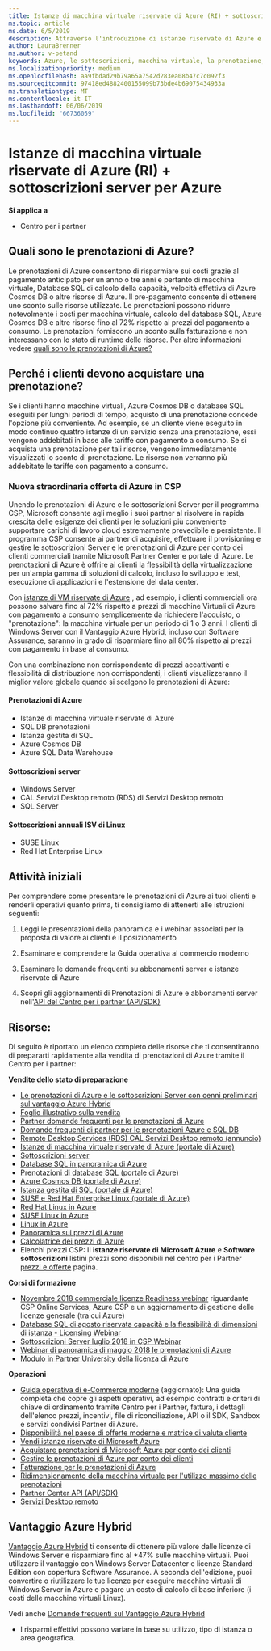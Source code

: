 ```yaml
---
title: Istanze di macchina virtuale riservate di Azure (RI) + sottoscrizioni server per Azure | Centro per i partner
ms.topic: article
ms.date: 6/5/2019
description: Attraverso l'introduzione di istanze riservate di Azure e sottoscrizioni server nel programma CSP, consentiamo ai nostri partner di far fronte alla richiesta in rapida crescita dei clienti di soluzioni più convenienti in grado di supportare carichi di lavoro nel cloud altamente prevedibili e persistenti. Il programma CSP consente ai partner di acquisire, fornire e gestire sottoscrizioni server e istanze riservate di Azure per conto dei clienti commerciali tramite il Centro per i partner Microsoft e il portale di Azure.
author: LauraBrenner
ms.author: v-petand
keywords: Azure, le sottoscrizioni, macchina virtuale, la prenotazione, istanze riservate
ms.localizationpriority: medium
ms.openlocfilehash: aa9fbdad29b79a65a7542d283ea08b47c7c092f3
ms.sourcegitcommit: 97418ed4882400155099b73bde4b69075434933a
ms.translationtype: MT
ms.contentlocale: it-IT
ms.lasthandoff: 06/06/2019
ms.locfileid: "66736059"
---
```

<!-- Mike Aasen wrote and owns this topic -->

# <a name="azure-reserved-vm-instances-ri--server-subscriptions-for-azure"></a>Istanze di macchina virtuale riservate di Azure (RI) + sottoscrizioni server per Azure

**Si applica a**

- Centro per i partner
 
## <a name="what-are-azure-reservations"></a>Quali sono le prenotazioni di Azure?

Le prenotazioni di Azure consentono di risparmiare sui costi grazie al pagamento anticipato per un anno o tre anni e pertanto di macchina virtuale, Database SQL di calcolo della capacità, velocità effettiva di Azure Cosmos DB o altre risorse di Azure. Il pre-pagamento consente di ottenere uno sconto sulle risorse utilizzate. Le prenotazioni possono ridurre notevolmente i costi per macchina virtuale, calcolo del database SQL, Azure Cosmos DB e altre risorse fino al 72% rispetto ai prezzi del pagamento a consumo. Le prenotazioni forniscono un sconto sulla fatturazione e non interessano con lo stato di runtime delle risorse. Per altre informazioni vedere [quali sono le prenotazioni di Azure?](https://docs.microsoft.com/azure/billing/billing-save-compute-costs-reservations)

## <a name="why-should-customers-buy-a-reservation"></a>Perché i clienti devono acquistare una prenotazione?

Se i clienti hanno macchine virtuali, Azure Cosmos DB o database SQL eseguiti per lunghi periodi di tempo, acquisto di una prenotazione concede l'opzione più conveniente. Ad esempio, se un cliente viene eseguito in modo continuo quattro istanze di un servizio senza una prenotazione, essi vengono addebitati in base alle tariffe con pagamento a consumo. Se si acquista una prenotazione per tali risorse, vengono immediatamente visualizzati lo sconto di prenotazione. Le risorse non verranno più addebitate le tariffe con pagamento a consumo.

 
### <a name="compelling-new-azure-offer-in-csp"></a>Nuova straordinaria offerta di Azure in CSP 

Unendo le prenotazioni di Azure e le sottoscrizioni Server per il programma CSP, Microsoft consente agli meglio i suoi partner al risolvere in rapida crescita delle esigenze dei clienti per le soluzioni più conveniente supportare carichi di lavoro cloud estremamente prevedibile e persistente. Il programma CSP consente ai partner di acquisire, effettuare il provisioning e gestire le sottoscrizioni Server e le prenotazioni di Azure per conto dei clienti commerciali tramite Microsoft Partner Center e portale di Azure. Le prenotazioni di Azure è offrire ai clienti la flessibilità della virtualizzazione per un'ampia gamma di soluzioni di calcolo, incluso lo sviluppo e test, esecuzione di applicazioni e l'estensione del data center. 

Con [istanze di VM riservate di Azure](https://azure.microsoft.com/en-us/pricing/reserved-vm-instances/) , ad esempio, i clienti commerciali ora possono salvare fino al 72% rispetto a prezzi di macchine Virtuali di Azure con pagamento a consumo semplicemente da richiedere l'acquisto, o "prenotazione": la macchina virtuale per un periodo di 1 o 3 anni. I clienti di Windows Server con il Vantaggio Azure Hybrid, incluso con Software Assurance, saranno in grado di risparmiare fino all'80% rispetto ai prezzi con pagamento in base al consumo. 

Con una combinazione non corrispondente di prezzi accattivanti e flessibilità di distribuzione non corrispondenti, i clienti visualizzeranno il miglior valore globale quando si scelgono le prenotazioni di Azure:

#### <a name="azure-reservations"></a>Prenotazioni di Azure
-   Istanze di macchina virtuale riservate di Azure
-   SQL DB prenotazioni
-   Istanza gestita di SQL
-   Azure Cosmos DB
-   Azure SQL Data Warehouse

#### <a name="server-subscriptions"></a>Sottoscrizioni server
-   Windows Server
-   CAL Servizi Desktop remoto (RDS) di Servizi Desktop remoto
-   SQL Server

#### <a name="linux-isv-annual-subscriptions"></a>Sottoscrizioni annuali ISV di Linux
-   SUSE Linux
-   Red Hat Enterprise Linux

## <a name="getting-started"></a>Attività iniziali

Per comprendere come presentare le prenotazioni di Azure ai tuoi clienti e renderli operativi quanto prima, ti consigliamo di attenerti alle istruzioni seguenti:

1.  Leggi le presentazioni della panoramica e i webinar associati per la proposta di valore ai clienti e il posizionamento

2.  Esaminare e comprendere la Guida operativa al commercio moderno

5.  Esaminare le domande frequenti su abbonamenti server e istanze riservate di Azure

6.  Scopri gli aggiornamenti di Prenotazioni di Azure e abbonamenti server nell'[API del Centro per i partner (API/SDK)](https://docs.microsoft.com/en-us/partner-center/develop/purchase-azure-reserved-vm-instances)

## <a name="resources"></a>Risorse: 

Di seguito è riportato un elenco completo delle risorse che ti consentiranno di prepararti rapidamente alla vendita di prenotazioni di Azure tramite il Centro per i partner: 

**Vendite dello stato di preparazione**

- [Le prenotazioni di Azure e le sottoscrizioni Server con cenni preliminari sul vantaggio Azure Hybrid](https://assetsprod.microsoft.com/Azure-reservations-and-server-subscriptions-with-azure-hybrid-benefit.pptx)
- [Foglio illustrativo sulla vendita](https://assetsprod.microsoft.com/mpn/Azure-RI-Sales-Sheet-CSP.pdf)
- [Partner domande frequenti per le prenotazioni di Azure](https://assetsprod.microsoft.com/Partner-faq-for-azure-reservations.docx)
- [Domande frequenti di partner per le prenotazioni Azure e SQL DB](https://assetsprod.microsoft.com/Partner-faq-for-azure-reservations-sql-db.docx)
- [Remote Desktop Services (RDS) CAL Servizi Desktop remoto (annuncio)](https://cloudblogs.microsoft.com/windowsserver/2018/10/03/remote-desktop-services-2019-generally-available-with-windows-server-2019/)
- [Istanze di macchina virtuale riservate di Azure (portale di Azure)](https://docs.microsoft.com/en-us/azure/virtual-machines/windows/prepay-reserved-vm-instances)
- [Sottoscrizioni server](https://docs.microsoft.com/en-us/partner-center/csp-software-subscriptions)
- [Database SQL in panoramica di Azure](https://assetsprod.microsoft.com/Sql-db-in-azure-overview.pptx)
- [Prenotazioni di database SQL (portale di Azure)](https://docs.microsoft.com/en-us/azure/sql-database/sql-database-reserved-capacity)
- [Azure Cosmos DB (portale di Azure)](https://docs.microsoft.com/en-us/azure/cosmos-db/cosmos-db-reserved-capacity)
- [Istanza gestita di SQL (portale di Azure)](https://docs.microsoft.com/en-us/azure/sql-database/sql-database-managed-instance)
- [SUSE e Red Hat Enterprise Linux (portale di Azure)](https://docs.microsoft.com/en-us/azure/virtual-machines/linux/prepay-suse-software-charges)
- [Red Hat Linux in Azure](https://azure.com/redhat)
- [SUSE Linux in Azure](https://azure.microsoft.com/en-us/overview/linux-on-azure/suse/)
- [Linux in Azure](https://azure.microsoft.com/en-us/overview/linux-on-azure/)
- [Panoramica sui prezzi di Azure](https://azure.microsoft.com/en-us/pricing/)
- [Calcolatrice dei prezzi di Azure](https://azure.microsoft.com/en-us/pricing/calculator/)
- Elenchi prezzi CSP:  Il **istanze riservate di Microsoft Azure** e **Software sottoscrizioni** listini prezzi sono disponibili nel centro per i Partner [prezzi e offerte](https://partner.microsoft.com/en-us/pcv/sales) pagina.


**Corsi di formazione**

- [Novembre 2018 commerciale licenze Readiness webinar](https://na01.safelinks.protection.outlook.com/?url=https%3A%2F%2Fcommercial-licensing.eventbuilder.com%2F%3Flandingpageid%3DV0Bx6L&data=02%7C01%7Cv-oumaki%40microsoft.com%7C96e24687952242e1ff0c08d62ada13f3%7C72f988bf86f141af91ab2d7cd011db47%7C1%7C0%7C636743513471330495&sdata=DjPAKnW%2BpVekRS3Zngy2uwAkTpU4z1O%2Fh56NuTOmCzM%3D&reserved=0) riguardante CSP Online Services, Azure CSP e un aggiornamento di gestione delle licenze generale (tra cui Azure)
- [Database SQL di agosto riservata capacità e la flessibilità di dimensioni di istanza - Licensing Webinar](https://commercial-licensing.eventbuilder.com/view?eventid=d0t9g4)
- [Sottoscrizioni Server luglio 2018 in CSP Webinar](https://commercial-licensing.eventbuilder.com/Server_Subscriptions_in_CSP_P2_July)
- [Webinar di panoramica di maggio 2018 le prenotazioni di Azure](https://commercial-licensing.eventbuilder.com/Reserved_Instances_in_CSP_May_Option_1)
- [Modulo in Partner University della licenza di Azure](https://aka.ms/azure_partner_licensing)

**Operazioni**

- [Guida operativa di e-Commerce moderne](https://assetsprod.microsoft.com/mpn/Partner-Center-Modern-Commerce-Operating-Guide.docx) (aggiornato):  Una guida completa che copre gli aspetti operativi, ad esempio contratti e criteri di chiave di ordinamento tramite Centro per i Partner, fattura, i dettagli dell'elenco prezzi, incentivi, file di riconciliazione, API o il SDK, Sandbox e servizi condivisi Partner di Azure.
- [Disponibilità nel paese di offerte moderne e matrice di valuta cliente](https://assetsprod.microsoft.com/modern-offers-country-currency-availability.xlsx)
- [Vendi istanze riservate di Microsoft Azure](https://go.microsoft.com/fwlink/?linkid=872806)
- [Acquistare prenotazioni di Microsoft Azure per conto dei clienti](https://go.microsoft.com/fwlink/?linkid=872807)
- [Gestire le prenotazioni di Azure per conto dei clienti](https://go.microsoft.com/fwlink/?linkid=872808)
- [Fatturazione per le prenotazioni di Azure](https://go.microsoft.com/fwlink/?linkid=872809)
- [Ridimensionamento della macchina virtuale per l'utilizzo massimo delle prenotazioni](https://go.microsoft.com/fwlink/?linkid=872810)
- [Partner Center API (API/SDK)](https://docs.microsoft.com/en-us/partner-center/develop/purchase-azure-reserved-vm-instances)
- [Servizi Desktop remoto](https://docs.microsoft.com/en-us/windows-server/remote/remote-desktop-services/welcome-to-rds)

## <a name="azure-hybrid-benefit"></a>Vantaggio Azure Hybrid

[Vantaggio Azure Hybrid](https://azure.microsoft.com/pricing/hybrid-benefit) ti consente di ottenere più valore dalle licenze di Windows Server e risparmiare fino al *47% sulle macchine virtuali. Puoi utilizzare il vantaggio con Windows Server Datacenter e licenze Standard Edition con copertura Software Assurance. A seconda dell'edizione, puoi convertire o riutilizzare le tue licenze per eseguire macchine virtuali di Windows Server in Azure e pagare un costo di calcolo di base inferiore (i costi delle macchine virtuali Linux).

Vedi anche [Domande frequenti sul Vantaggio Azure Hybrid](https://azure.microsoft.com/en-us/pricing/hybrid-benefit/faq/)

* I risparmi effettivi possono variare in base su utilizzo, tipo di istanza o area geografica.
